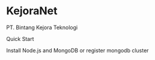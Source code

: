 # KejoraNet
PT. Bintang Kejora Teknologi

Quick Start

Install Node.js and MongoDB or register mongodb cluster
